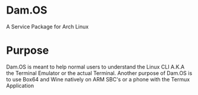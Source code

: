 # Dam.OS
A Service Package for Arch Linux

# Purpose
Dam.OS is meant to help normal users to understand the Linux CLI A.K.A the Terminal Emulator or the actual Terminal. Another purpose of Dam.OS is to use Box64 and Wine natively on ARM SBC's or a phone with the Termux Application
